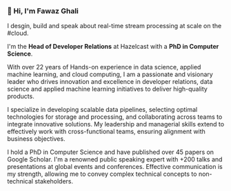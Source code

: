 ### 👋 Hi, I'm Fawaz Ghali

I desgin, build and speak about real-time stream processing at scale on the #cloud. 

I'm the **Head of Developer Relations** at Hazelcast with a **PhD in Computer Science**. 

With over 22 years of Hands-on experience in data science, applied machine learning, and cloud computing, I am a passionate and visionary leader who drives innovation and excellence in developer relations, data science and applied machine learning initiatives to deliver high-quality products. 

I specialize in developing scalable data pipelines, selecting optimal technologies for storage and processing, and collaborating across teams to integrate innovative solutions. My leadership and managerial skills extend to effectively work with cross-functional teams, ensuring alignment with business objectives.

I hold a PhD in Computer Science and have published over 45 papers on Google Scholar. I'm a renowned public speaking expert with +200 talks and presentations at global events and conferences. Effective communication is my strength, allowing me to convey complex technical concepts to non-technical stakeholders.












